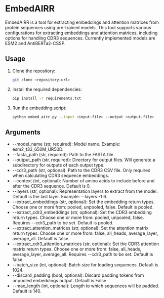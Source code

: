 
# EmbedAIRR

EmbedAIRR is a tool for extracting embeddings and attention matrices from protein sequences using pre-trained models. This tool supports various configurations for extracting embeddings and attention matrices, including options for handling CDR3 sequences. Currently implemented models are ESM2 and AntiBERTa2-CSSP.

## Usage

1. Clone the repository:
    ```sh
    git clone <repository-url>
    ```

2. Install the required dependencies:
    ```sh
    pip install -r requirements.txt
    ```

3. Run the embedding script:
    ```sh
    python embed_airr.py --input <input-file> --output <output-file>
    ```

## Arguments
- --model_name (str, required): Model name. Example: esm2_t33_650M_UR50D.
- --fasta_path (str, required): Path to the FASTA file.
- --output_path (str, required): Directory for output files. Will generate a subdirectory for outputs of each output type.
- --cdr3_path (str, optional): Path to the CDR3 CSV file. Only required when calculating CDR3 sequence embeddings.
- --context (int, optional): Number of amino acids to include before and after the CDR3 sequence. Default is 0.
- --layers (str, optional): Representation layers to extract from the model. Default is the last layer. Example: --layers -1 6.
- --extract_embeddings (str, optional): Set the embedding return types. Choose one or more from: pooled, unpooled, false. Default is pooled.
- --extract_cdr3_embeddings (str, optional): Set the CDR3 embedding return types. Choose one or more from: pooled, unpooled, false. Requires --cdr3_path to be set. Default is pooled.
- --extract_attention_matrices (str, optional): Set the attention matrix return types. Choose one or more from: false, all_heads, average_layer, average_all. Default is false.
- --extract_cdr3_attention_matrices (str, optional): Set the CDR3 attention matrix return types. Choose one or more from: false, all_heads, average_layer, average_all. Requires --cdr3_path to be set. Default is false.
- --batch_size (int, optional): Batch size for loading sequences. Default is 1024.
- --discard_padding (bool, optional): Discard padding tokens from unpooled embeddings output. Default is False.
- --max_length (int, optional): Length to which sequences will be padded. Default is 140.
